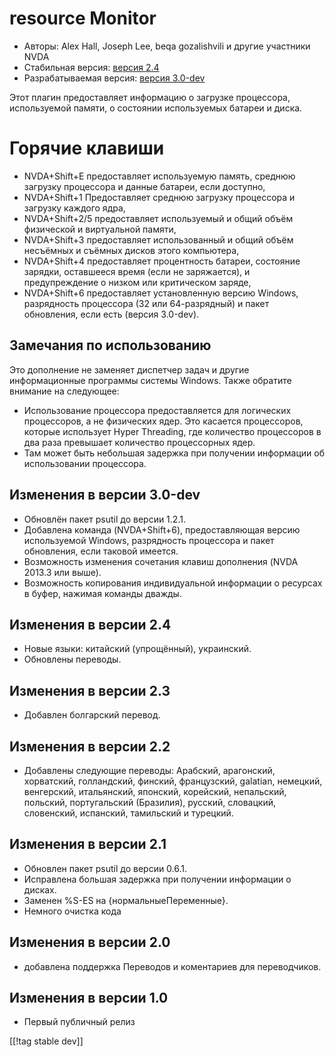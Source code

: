 # resource Monitor #

* Авторы: Alex Hall, Joseph Lee, beqa gozalishvili и другие участники NVDA
* Стабильная версия: [версия 2.4][1]
* Разрабатываемая версия: [версия 3.0-dev][2]

Этот плагин предоставляет информацию о загрузке процессора, используемой
памяти, о состоянии используемых батареи и диска.

# Горячие клавиши #

* NVDA+Shift+E предоставляет используемую память, среднюю загрузку
  процессора и данные батареи, если доступно,
* NVDA+Shift+1 Предоставляет среднюю загрузку процессора и загрузку каждого
  ядра,
* NVDA+Shift+2/5 предоставляет используемый и общий объём физической и
  виртуальной памяти,
* NVDA+Shift+3 предоставляет использованный и общий объём несъёмных и
  съёмных дисков этого компьютера,
* NVDA+Shift+4 предоставляет процентность батареи, состояние зарядки,
  оставшееся время (если не заряжается), и предупреждение о низком или
  критическом заряде,
* NVDA+Shift+6 предоставляет установленную версию Windows, разрядность
  процессора (32 или 64-разрядный) и пакет обновления, если есть (версия
  3.0-dev).

## Замечания по использованию ##

Это дополнение не заменяет диспетчер задач и другие информационные программы
системы Windows. Также обратите внимание на следующее:

* Использование процессора предоставляется для логических процессоров, а не
  физических ядер. Это касается процессоров, которые использует Hyper
  Threading, где количество процессоров в два раза превышает количество
  процессорных ядер.
* Там может быть небольшая задержка при получении информации об
  использовании процессора.

## Изменения в версии 3.0-dev ##

* Обновлён пакет psutil до версии 1.2.1.
* Добавлена команда (NVDA+Shift+6), предоставляющая версию используемой
  Windows, разрядность процессора и пакет обновления, если таковой имеется.
* Возможность изменения сочетания клавиш дополнения (NVDA 2013.3 или выше).
* Возможность копирования индивидуальной информации о ресурсах в буфер,
  нажимая команды дважды.

## Изменения в версии 2.4 ##

* Новые языки: китайский (упрощённый), украинский.
* Обновлены переводы.

## Изменения в версии 2.3 ##

* Добавлен болгарский перевод.

## Изменения в версии 2.2 ##

* Добавлены следующие переводы: Арабский, арагонский, хорватский,
  голландский, финский, французский, galatian, немецкий, венгерский,
  итальянский, японский, корейский, непальский, польский, португальский
  (Бразилия), русский, словацкий, словенский, испанский, тамильский и
  турецкий.

## Изменения в версии 2.1 ##

* Обновлен пакет psutil до версии 0.6.1.
* Исправлена ​​большая задержка при получении информации о дисках.
* Заменен %S-ES на {нормальныеПеременные}.
* Немного очистка кода

## Изменения в версии 2.0 ##

* добавлена ​​поддержка Переводов и коментариев для переводчиков.

## Изменения в версии 1.0 ##

* Первый публичный релиз

[[!tag stable dev]]

[1]: http://addons.nvda-project.org/files/get.php?file=rm

[2]: http://addons.nvda-project.org/files/get.php?file=rm-dev
